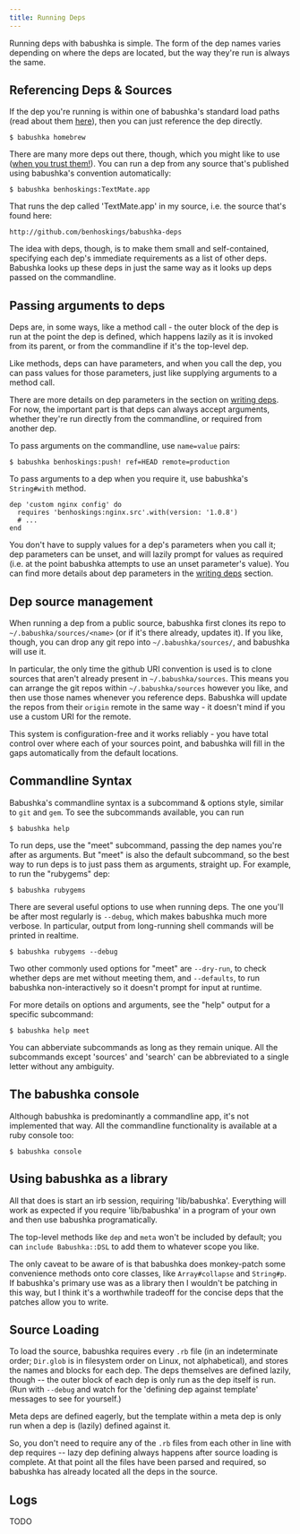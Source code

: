 ```yaml
---
title: Running Deps
---
```


Running deps with babushka is simple. The form of the dep names varies depending on where the deps are located, but the way they're run is always the same.

## Referencing Deps & Sources

If the dep you're running is within one of babushka's standard load paths (read about them [here](/finding)), then you can just reference the dep directly.

    $ babushka homebrew

There are many more deps out there, though, which you might like to use ([when you trust them!](/finding)). You can run a dep from any source that's published using babushka's convention automatically:

    $ babushka benhoskings:TextMate.app

That runs the dep called 'TextMate.app' in my source, i.e. the source that's found here:

    http://github.com/benhoskings/babushka-deps


The idea with deps, though, is to make them small and self-contained, specifying each dep's immediate requirements as a list of other deps. Babushka looks up these deps in just the same way as it looks up deps passed on the commandline.


## Passing arguments to deps

Deps are, in some ways, like a method call - the outer block of the dep is run at the point the dep is defined, which happens lazily as it is invoked from its parent, or from the commandline if it's the top-level dep.

Like methods, deps can have parameters, and when you call the dep, you can pass values for those parameters, just like supplying arguments to a method call.

There are more details on dep parameters in the section on [writing deps](/writing). For now, the important part is that deps can always accept arguments, whether they're run directly from the commandline, or required from another dep.

To pass arguments on the commandline, use `name=value` pairs:

    $ babushka benhoskings:push! ref=HEAD remote=production

To pass arguments to a dep when you require it, use babushka's `String#with` method.

    dep 'custom nginx config' do
      requires 'benhoskings:nginx.src'.with(version: '1.0.8')
      # ...
    end

You don't have to supply values for a dep's parameters when you call it; dep parameters can be unset, and will lazily prompt for values as required (i.e. at the point babushka attempts to use an unset parameter's value). You can find more details about dep parameters in the [writing deps](/writing) section.


## Dep source management

When running a dep from a public source, babushka first clones its repo to `~/.babushka/sources/<name>` (or if it's there already, updates it). If you like, though, you can drop any git repo into `~/.babushka/sources/`, and babushka will use it.

In particular, the only time the github URI convention is used is to clone sources that aren't already present in `~/.babushka/sources`. This means you can arrange the git repos within `~/.babushka/sources` however you like, and then use those names whenever you reference deps. Babushka will update the repos from their `origin` remote in the same way - it doesn't mind if you use a custom URI for the remote.

This system is configuration-free and it works reliably - you have total control over where each of your sources point, and babushka will fill in the gaps automatically from the default locations.


## Commandline Syntax

Babushka's commandline syntax is a subcommand & options style, similar to `git` and `gem`. To see the subcommands available, you can run

    $ babushka help

To run deps, use the "meet" subcommand, passing the dep names you're after as arguments. But "meet" is also the default subcommand, so the best way to run deps is to just pass them as arguments, straight up. For example, to run the "rubygems" dep:

    $ babushka rubygems

There are several useful options to use when running deps. The one you'll be after most regularly is `--debug`, which makes babushka much more verbose. In particular, output from long-running shell commands will be printed in realtime.

    $ babushka rubygems --debug

Two other commonly used options for "meet" are `--dry-run`, to check whether deps are met without meeting them, and `--defaults`, to run babushka non-interactively so it doesn't prompt for input at runtime.

For more details on options and arguments, see the "help" output for a specific subcommand:

    $ babushka help meet

You can abberviate subcommands as long as they remain unique. All the subcommands except 'sources' and 'search' can be abbreviated to a single letter without any ambiguity.


## The babushka console

Although babushka is predominantly a commandline app, it's not implemented that way. All the commandline functionality is available at a ruby console too:

    $ babushka console


## Using babushka as a library

All that does is start an irb session, requiring 'lib/babushka'. Everything will work as expected if you require 'lib/babushka' in a program of your own and then use babushka programatically.

The top-level methods like `dep` and `meta` won't be included by default; you can `include Babushka::DSL` to add them to whatever scope you like.

The only caveat to be aware of is that babushka does monkey-patch some convenience methods onto core classes, like `Array#collapse` and `String#p`. If babushka's primary use was as a library then I wouldn't be patching in this way, but I think it's a worthwhile tradeoff for the concise deps that the patches allow you to write.


## Source Loading

To load the source, babushka requires every `.rb` file (in an indeterminate order; `Dir.glob` is in filesystem order on Linux, not alphabetical), and stores the names and blocks for each dep. The deps themselves are defined lazily, though -- the outer block of each dep is only run as the dep itself is run. (Run with `--debug` and watch for the 'defining dep against template' messages to see for yourself.)

Meta deps are defined eagerly, but the template within a meta dep is only run when a dep is (lazily) defined against it.

So, you don't need to require any of the `.rb` files from each other in line with dep requires -- lazy dep defining always happens after source loading is complete. At that point all the files have been parsed and required, so babushka has already located all the deps in the source.


## Logs

TODO
